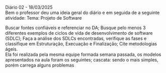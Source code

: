 
Diário 02 - 18/03/2025   
	Bem o professor deu uma ideia geral do diário e em seguida de a seguinte atividade:
Tema: Projeto de Software

Buscar fontes confiáveis e referenciar no DA;
Busque pelo menos 3 diferentes exemplos de ciclos de vida de desenvolvimento de software (SDLC);
Faça a análise dos SDLCs encontradas, verifique as fases e classifique em Estruturação, Execuação e Finalização;
Cite metodologias ágeis.  
	Ela foi realizada pela mesma equipe formada semana passada, os modelos apresentados na aula foram os seguintes;
	cascata: sendo o mais simples, porém carrega alguns problemas 

